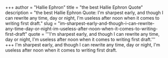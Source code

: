 +++
author = "Hallie Ephron"
title = "the best Hallie Ephron Quote"
description = "the best Hallie Ephron Quote: I'm sharpest early, and though I can rewrite any time, day or night, I'm useless after noon when it comes to writing first draft."
slug = "im-sharpest-early-and-though-i-can-rewrite-any-time-day-or-night-im-useless-after-noon-when-it-comes-to-writing-first-draft"
quote = '''I'm sharpest early, and though I can rewrite any time, day or night, I'm useless after noon when it comes to writing first draft.'''
+++
I'm sharpest early, and though I can rewrite any time, day or night, I'm useless after noon when it comes to writing first draft.
